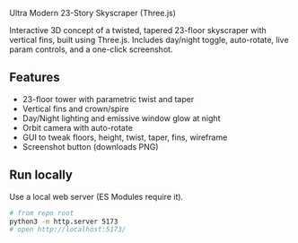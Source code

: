 Ultra Modern 23-Story Skyscraper (Three.js)

Interactive 3D concept of a twisted, tapered 23-floor skyscraper with vertical fins, built using Three.js. Includes day/night toggle, auto-rotate, live param controls, and a one-click screenshot.

## Features
- 23-floor tower with parametric twist and taper
- Vertical fins and crown/spire
- Day/Night lighting and emissive window glow at night
- Orbit camera with auto-rotate
- GUI to tweak floors, height, twist, taper, fins, wireframe
- Screenshot button (downloads PNG)

## Run locally
Use a local web server (ES Modules require it).

```bash
# from repo root
python3 -m http.server 5173
# open http://localhost:5173/
